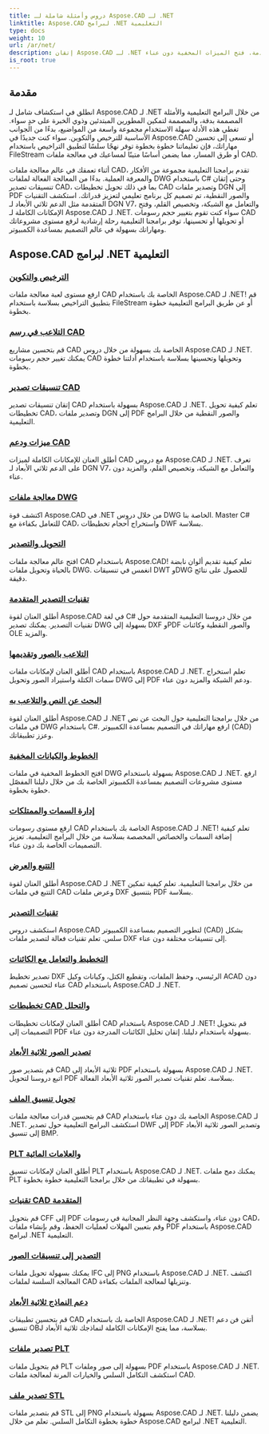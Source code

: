 ```yaml
---
title: دروس وأمثلة شاملة لـ Aspose.CAD لـ .NET
linktitle: Aspose.CAD لبرامج .NET التعليمية
type: docs
weight: 10
url: /ar/net/
description: إتقان Aspose.CAD لـ .NET مع برامج تعليمية شاملة. ارفع مهاراتك في التصميم بمساعدة الحاسوب بدءًا من الترخيص وحتى تقنيات التصدير المتقدمة. فتح الميزات المخفية دون عناء.
is_root: true
---
```


## مقدمة

انطلق في استكشاف شامل لـ Aspose.CAD لـ .NET من خلال البرامج التعليمية والأمثلة المصممة بدقة، والمصممة لتمكين المطورين المبتدئين وذوي الخبرة على حدٍ سواء. تغطي هذه الأدلة سهلة الاستخدام مجموعة واسعة من المواضيع، بدءًا من الجوانب الأساسية للترخيص والتكوين. سواء كنت جديدًا في Aspose.CAD أو تسعى إلى تحسين مهاراتك، فإن تعليماتنا خطوة بخطوة توفر نهجًا سلسًا لتطبيق التراخيص باستخدام FileStream أو طرق المسار، مما يضمن أساسًا متينًا لمساعيك في معالجة ملفات CAD.

أثناء تعمقك في عالم معالجة ملفات CAD، تقدم برامجنا التعليمية مجموعة من الأفكار والمعرفة العملية. بدءًا من المعالجة الفعالة لملفات DWG باستخدام C# وحتى إتقان تنسيقات تصدير CAD، بما في ذلك تحويل تخطيطات CAD وتصدير ملفات DGN إلى PDF والصور النقطية، تم تصميم كل برنامج تعليمي لتعزيز قدراتك. استكشف التقنيات المتقدمة مثل الدعم ثلاثي الأبعاد لـ DGN V7، والتعامل مع الشبكة، وتخصيص القلم، وفتح الإمكانات الكاملة لـ Aspose.CAD لـ .NET. سواء كنت تقوم بتغيير حجم رسومات CAD أو تحويلها أو تحسينها، توفر برامجنا التعليمية رحلة إرشادية لرفع مستوى مشروعاتك ومهاراتك بسهولة في عالم التصميم بمساعدة الكمبيوتر.

## Aspose.CAD لبرامج .NET التعليمية
### [الترخيص والتكوين](./licensing-and-configuration/)
ارفع مستوى لعبة معالجة ملفات CAD الخاصة بك باستخدام Aspose.CAD لـ .NET! قم بتطبيق التراخيص بسلاسة باستخدام FileStream أو عن طريق البرامج التعليمية خطوة بخطوة. 
### [التلاعب في رسم CAD](./cad-drawing-manipulation/)
قم بتحسين مشاريع CAD الخاصة بك بسهولة من خلال دروس Aspose.CAD لـ .NET. يمكنك تغيير حجم رسومات CAD وتحويلها وتحسينها بسلاسة باستخدام أدلتنا خطوة بخطوة.
### [تنسيقات تصدير CAD](./cad-export-formats/)
إتقان تنسيقات تصدير CAD بسهولة باستخدام Aspose.CAD لـ .NET. تعلم كيفية تحويل تخطيطات CAD، وتصدير ملفات DGN إلى PDF والصور النقطية من خلال البرامج التعليمية.
### [ميزات ودعم CAD](./cad-features-and-support/)
أطلق العنان للإمكانات الكاملة لميزات CAD مع دروس Aspose.CAD لـ .NET. تعرف على الدعم ثلاثي الأبعاد لـ DGN V7، والتعامل مع الشبكة، وتخصيص القلم، والمزيد دون عناء.
### [معالجة ملفات DWG](./dwg-file-manipulation/)
اكتشف قوة Aspose.CAD في .NET من خلال دروس DWG الخاصة بنا. Master C# للتعامل بكفاءة مع CAD، واستخراج أحجام تخطيطات DWF بسلاسة.
### [التحويل والتصدير](./conversion-and-export/)
افتح عالم معالجة ملفات CAD باستخدام Aspose.CAD! تعلم كيفية تقديم ألوان نابضة بالحياة وتحويل ملفات DWG. انغمس في تنسيقات DWT وDWG للحصول على نتائج دقيقة.
### [تقنيات التصدير المتقدمة](./advanced-export-techniques/)
أطلق العنان لقوة Aspose.CAD في لغة C# من خلال دروسنا التعليمية المتقدمة حول تقنيات التصدير. يمكنك تصدير DWG بسهولة إلى DXF وPDF والصور النقطية وكائنات OLE والمزيد.
### [التلاعب بالصور وتقديمها](./image-manipulation-and-rendering/)
أطلق العنان لإمكانات ملفات CAD باستخدام Aspose.CAD لـ .NET. تعلم استخراج سمات الكتلة واستيراد الصور وتحويل DWG إلى PDF ودعم الشبكة والمزيد دون عناء.
### [البحث عن النص والتلاعب به](./text-search-and-manipulation/)
أطلق العنان لقوة Aspose.CAD لـ .NET من خلال برامجنا التعليمية حول البحث عن نص في ملفات DWG باستخدام C#. ارفع مهاراتك في التصميم بمساعدة الكمبيوتر (CAD) وعزز تطبيقاتك.
### [الخطوط والكيانات المخفية](./hidden-lines-and-entities/)
افتح الخطوط المخفية في ملفات DWG بسهولة باستخدام Aspose.CAD لـ .NET. ارفع مستوى مشروعات التصميم بمساعدة الكمبيوتر الخاصة بك من خلال دليلنا المفصّل خطوة بخطوة.
### [إدارة السمات والممتلكات](./attribute-and-property-management/)
ارفع مستوى رسومات CAD الخاصة بك باستخدام Aspose.CAD لـ .NET! تعلم كيفية إضافة السمات والخصائص المخصصة بسلاسة من خلال البرامج التعليمية. تعزيز التصميمات الخاصة بك دون عناء.
### [التتبع والعرض](./tracking-and-rendering/)
أطلق العنان لقوة Aspose.CAD لـ .NET من خلال برامجنا التعليمية. تعلم كيفية تمكين التتبع في ملفات CAD وعرض ملفات DXF بتنسيق PDF بسلاسة.
### [تقنيات التصدير](./export-techniques/)
استكشف دروس Aspose.CAD لتطوير التصميم بمساعدة الكمبيوتر (CAD) بشكل سلس. تعلم تقنيات فعالة لتصدير ملفات DXF إلى تنسيقات مختلفة دون عناء.
### [التخطيط والتعامل مع الكائنات](./layout-and-object-handling/)
تصدير تخطيط DXF الرئيسي، وحفظ الملفات، وتقطيع الكتل، وكيانات وكيل ACAD دون عناء لتحسين تصميم CAD باستخدام Aspose.CAD لـ .NET.
### [تخطيطات CAD والتحلل](./cad-layouts-and-decomposition/)
أطلق العنان لإمكانات تخطيطات CAD باستخدام Aspose.CAD لـ .NET! قم بتحويل التصميمات إلى PDF بسهولة باستخدام دليلنا. إتقان تحليل الكائنات المدرجة دون عناء.
### [تصدير الصور ثلاثية الأبعاد](./3d-image-export/)
قم بتصدير صور CAD ثلاثية الأبعاد إلى PDF بسهولة باستخدام Aspose.CAD لـ .NET. اتبع دروسنا لتحويل PDF بسلاسة. تعلم تقنيات تصدير الصور ثلاثية الأبعاد الفعالة.
### [تحويل تنسيق الملف](./file-format-conversion/)
قم بتحسين قدرات معالجة ملفات CAD الخاصة بك دون عناء باستخدام Aspose.CAD لـ .NET. استكشف البرامج التعليمية حول تصدير DWF إلى PDF وتصدير الصور ثلاثية الأبعاد إلى تنسيق BMP.
### [PLT والعلامات المائية](./plt-and-watermarking/)
أطلق العنان لإمكانات تنسيق PLT باستخدام Aspose.CAD لـ .NET. يمكنك دمج ملفات PLT بسهولة في تطبيقاتك من خلال برامجنا التعليمية خطوة بخطوة.
### [تقنيات CAD المتقدمة](./advanced-cad-techniques/)
قم بتحويل CFF إلى PDF دون عناء، واستكشف وجهة النظر المجانية في رسومات CAD، وقم بتعيين المهلات لعمليات الحفظ، وقم بإنشاء ملفات PDF باستخدام Aspose.CAD لبرامج .NET التعليمية.
### [التصدير إلى تنسيقات الصور](./exporting-to-image-formats/)
يمكنك بسهولة تحويل ملفات IFC إلى PNG باستخدام Aspose.CAD لـ .NET. اكتشف المعالجة السلسة لملفات CAD وتنزيلها لمعالجة الملفات بكفاءة.
### [دعم النماذج ثلاثية الأبعاد](./3d-model-support/)
قم بتحسين تطبيقات CAD الخاصة بك باستخدام Aspose.CAD لـ .NET! أتقن فن دعم تنسيق OBJ بسلاسة، مما يفتح الإمكانات الكاملة لنماذجك ثلاثية الأبعاد.
### [تصدير ملفات PLT](./exporting-plt-files/)
قم بتحويل ملفات PLT بسهولة إلى صور وملفات PDF باستخدام Aspose.CAD لـ .NET. استكشف التكامل السلس والخيارات المرنة لمعالجة ملفات CAD.
### [تصدير ملف STL](./stl-file-export/)
قم بتصدير ملفات STL إلى PNG بسهولة باستخدام Aspose.CAD لـ .NET. يضمن دليلنا خطوة بخطوة التكامل السلس. تعلم من خلال Aspose.CAD لبرامج .NET التعليمية.